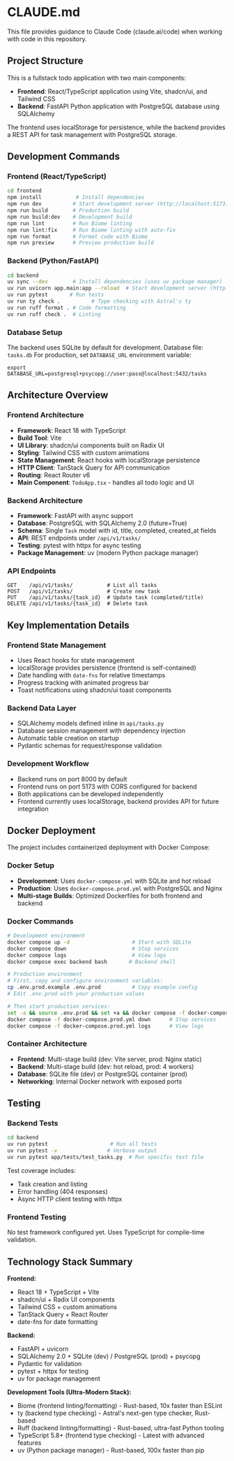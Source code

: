 # CLAUDE.md

This file provides guidance to Claude Code (claude.ai/code) when working with code in this repository.

## Project Structure

This is a fullstack todo application with two main components:
- **Frontend**: React/TypeScript application using Vite, shadcn/ui, and Tailwind CSS
- **Backend**: FastAPI Python application with PostgreSQL database using SQLAlchemy

The frontend uses localStorage for persistence, while the backend provides a REST API for task management with PostgreSQL storage.

## Development Commands

### Frontend (React/TypeScript)
```bash
cd frontend
npm install           # Install dependencies
npm run dev          # Start development server (http://localhost:5173)
npm run build        # Production build
npm run build:dev    # Development build
npm run lint         # Run Biome linting
npm run lint:fix     # Run Biome linting with auto-fix
npm run format       # Format code with Biome
npm run preview      # Preview production build
```

### Backend (Python/FastAPI)
```bash
cd backend
uv sync --dev        # Install dependencies (uses uv package manager)
uv run uvicorn app.main:app --reload  # Start development server (http://localhost:8000)
uv run pytest       # Run tests
uv run ty check .          # Type checking with Astral's ty
uv run ruff format . # Code formatting
uv run ruff check .  # Linting
```

### Database Setup
The backend uses SQLite by default for development. Database file: `tasks.db`
For production, set `DATABASE_URL` environment variable:
```
export DATABASE_URL=postgresql+psycopg://user:pass@localhost:5432/tasks
```

## Architecture Overview

### Frontend Architecture
- **Framework**: React 18 with TypeScript
- **Build Tool**: Vite
- **UI Library**: shadcn/ui components built on Radix UI
- **Styling**: Tailwind CSS with custom animations
- **State Management**: React hooks with localStorage persistence
- **HTTP Client**: TanStack Query for API communication
- **Routing**: React Router v6
- **Main Component**: `TodoApp.tsx` - handles all todo logic and UI

### Backend Architecture
- **Framework**: FastAPI with async support
- **Database**: PostgreSQL with SQLAlchemy 2.0 (future=True)
- **Schema**: Single `Task` model with id, title, completed, created_at fields
- **API**: REST endpoints under `/api/v1/tasks/`
- **Testing**: pytest with httpx for async testing
- **Package Management**: uv (modern Python package manager)

### API Endpoints
```
GET    /api/v1/tasks/           # List all tasks
POST   /api/v1/tasks/           # Create new task
PUT    /api/v1/tasks/{task_id}  # Update task (completed/title)
DELETE /api/v1/tasks/{task_id}  # Delete task
```

## Key Implementation Details

### Frontend State Management
- Uses React hooks for state management
- localStorage provides persistence (frontend is self-contained)
- Date handling with `date-fns` for relative timestamps
- Progress tracking with animated progress bar
- Toast notifications using shadcn/ui toast components

### Backend Data Layer
- SQLAlchemy models defined inline in `api/tasks.py`
- Database session management with dependency injection
- Automatic table creation on startup
- Pydantic schemas for request/response validation

### Development Workflow
- Backend runs on port 8000 by default
- Frontend runs on port 5173 with CORS configured for backend
- Both applications can be developed independently
- Frontend currently uses localStorage, backend provides API for future integration

## Docker Deployment

The project includes containerized deployment with Docker Compose:

### Docker Setup
- **Development**: Uses `docker-compose.yml` with SQLite and hot reload
- **Production**: Uses `docker-compose.prod.yml` with PostgreSQL and Nginx
- **Multi-stage Builds**: Optimized Dockerfiles for both frontend and backend

### Docker Commands
```bash
# Development environment
docker compose up -d                    # Start with SQLite
docker compose down                     # Stop services
docker compose logs                     # View logs
docker compose exec backend bash       # Backend shell

# Production environment  
# First, copy and configure environment variables:
cp .env.prod.example .env.prod          # Copy example config
# Edit .env.prod with your production values

# Then start production services:
set -a && source .env.prod && set +a && docker compose -f docker-compose.prod.yml -f docker-compose.override.yml up -d
docker compose -f docker-compose.prod.yml down      # Stop services
docker compose -f docker-compose.prod.yml logs      # View logs
```

### Container Architecture
- **Frontend**: Multi-stage build (dev: Vite server, prod: Nginx static)
- **Backend**: Multi-stage build (dev: hot reload, prod: 4 workers)
- **Database**: SQLite file (dev) or PostgreSQL container (prod)
- **Networking**: Internal Docker network with exposed ports

## Testing

### Backend Tests
```bash
cd backend
uv run pytest                    # Run all tests
uv run pytest -v                # Verbose output
uv run pytest app/tests/test_tasks.py  # Run specific test file
```

Test coverage includes:
- Task creation and listing
- Error handling (404 responses)
- Async HTTP client testing with httpx

### Frontend Testing
No test framework configured yet. Uses TypeScript for compile-time validation.

## Technology Stack Summary

**Frontend:**
- React 18 + TypeScript + Vite
- shadcn/ui + Radix UI components
- Tailwind CSS + custom animations
- TanStack Query + React Router
- date-fns for date formatting

**Backend:**
- FastAPI + uvicorn
- SQLAlchemy 2.0 + SQLite (dev) / PostgreSQL (prod) + psycopg
- Pydantic for validation
- pytest + httpx for testing
- uv for package management

**Development Tools (Ultra-Modern Stack):**
- Biome (frontend linting/formatting) - Rust-based, 10x faster than ESLint
- ty (backend type checking) - Astral's next-gen type checker, Rust-based
- Ruff (backend linting/formatting) - Rust-based, ultra-fast Python tooling
- TypeScript 5.8+ (frontend type checking) - Latest with advanced features
- uv (Python package manager) - Rust-based, 100x faster than pip